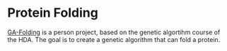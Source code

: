 # Protein Folding

[GA-Folding](https://github.com/skyface753/GA-Folding) is a person project, based on the genetic algortihm course of the HDA. The goal is to create a genetic algorithm that can fold a protein.
